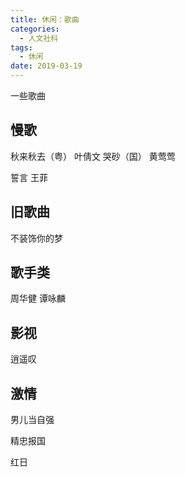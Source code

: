 ```yaml
---
title: 休闲：歌曲
categories:
  - 人文社科
tags:
  - 休闲
date: 2019-03-19
---
```


一些歌曲  
<!-- more -->

## 慢歌

秋来秋去（粤） 叶倩文
哭砂（国） 黄莺莺

誓言 王菲

## 旧歌曲
不装饰你的梦

## 歌手类
周华健  谭咏麟

## 影视
逍遥叹

## 激情
男儿当自强

精忠报国 

红日


